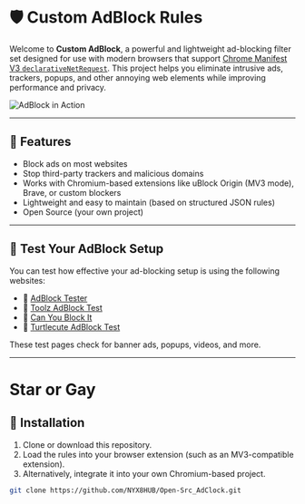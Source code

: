 # 🛡️ Custom AdBlock Rules

Welcome to **Custom AdBlock**, a powerful and lightweight ad-blocking filter set designed for use with modern browsers that support [Chrome Manifest V3 `declarativeNetRequest`](https://developer.chrome.com/docs/extensions/reference/declarativeNetRequest/). This project helps you eliminate intrusive ads, trackers, popups, and other annoying web elements while improving performance and privacy.

![AdBlock in Action](https://github.com/NYX8HUB/Open-Src_AdClock/blob/main/Captura%20de%20tela%202025-04-13%20191852.png?raw=true)

---

## 🚀 Features

- Block ads on most websites
- Stop third-party trackers and malicious domains
- Works with Chromium-based extensions like uBlock Origin (MV3 mode), Brave, or custom blockers
- Lightweight and easy to maintain (based on structured JSON rules)
- Open Source (your own project)

---

## 🧪 Test Your AdBlock Setup

You can test how effective your ad-blocking setup is using the following websites:

- 🔗 [AdBlock Tester](https://adblock-tester.com)
- 🔗 [Toolz AdBlock Test](https://paileactivist.github.io/toolz/adblock.html)
- 🔗 [Can You Block It](https://canyoublockit.com)
- 🔗 [Turtlecute AdBlock Test](https://adblock.turtlecute.org)

These test pages check for banner ads, popups, videos, and more.

---

# Star or Gay

## 📂 Installation

1. Clone or download this repository.
2. Load the rules into your browser extension (such as an MV3-compatible extension).
3. Alternatively, integrate it into your own Chromium-based project.

```bash
git clone https://github.com/NYX8HUB/Open-Src_AdClock.git
